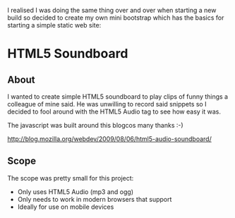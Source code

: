 


I realised I was doing the same thing over and over when starting a new build so decided to create my own mini bootstrap which has the basics for starting a simple static web site:


HTML5 Soundboard
================

About
-----

I wanted to create simple HTML5 soundboard to play clips of funny things a colleague of mine said. He was unwilling to record said snippets so I decided to fool around with the HTML5 Audio tag to see how easy it was.

The javascript was built around this blogcos many thanks :-)

http://blog.mozilla.org/webdev/2009/08/06/html5-audio-soundboard/


Scope
-----

The scope was pretty small for this project:

* Only uses HTML5 Audio (mp3 and ogg)
* Only needs to work in modern browsers that support <audio>
* Ideally for use on mobile devices

